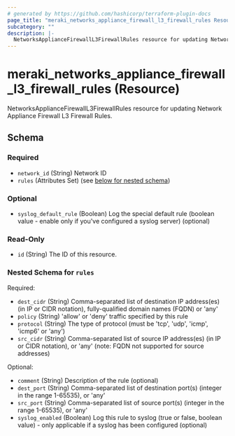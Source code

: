 ```yaml
---
# generated by https://github.com/hashicorp/terraform-plugin-docs
page_title: "meraki_networks_appliance_firewall_l3_firewall_rules Resource - terraform-provider-meraki"
subcategory: ""
description: |-
  NetworksApplianceFirewallL3FirewallRules resource for updating Network Appliance Firewall L3 Firewall Rules.
---
```


# meraki_networks_appliance_firewall_l3_firewall_rules (Resource)

NetworksApplianceFirewallL3FirewallRules resource for updating Network Appliance Firewall L3 Firewall Rules.



<!-- schema generated by tfplugindocs -->
## Schema

### Required

- `network_id` (String) Network ID
- `rules` (Attributes Set) (see [below for nested schema](#nestedatt--rules))

### Optional

- `syslog_default_rule` (Boolean) Log the special default rule (boolean value - enable only if you've configured a syslog server) (optional)

### Read-Only

- `id` (String) The ID of this resource.

<a id="nestedatt--rules"></a>
### Nested Schema for `rules`

Required:

- `dest_cidr` (String) Comma-separated list of destination IP address(es) (in IP or CIDR notation), fully-qualified domain names (FQDN) or 'any'
- `policy` (String) 'allow' or 'deny' traffic specified by this rule
- `protocol` (String) The type of protocol (must be 'tcp', 'udp', 'icmp', 'icmp6' or 'any')
- `src_cidr` (String) Comma-separated list of source IP address(es) (in IP or CIDR notation), or 'any' (note: FQDN not supported for source addresses)

Optional:

- `comment` (String) Description of the rule (optional)
- `dest_port` (String) Comma-separated list of destination port(s) (integer in the range 1-65535), or 'any'
- `src_port` (String) Comma-separated list of source port(s) (integer in the range 1-65535), or 'any'
- `syslog_enabled` (Boolean) Log this rule to syslog (true or false, boolean value) - only applicable if a syslog has been configured (optional)


